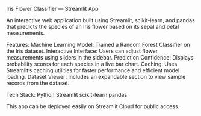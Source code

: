 Iris Flower Classifier — Streamlit App

An interactive web application built using Streamlit, scikit-learn, and pandas that predicts the species of an Iris flower based on its sepal and petal measurements.

Features:
Machine Learning Model: Trained a Random Forest Classifier on the Iris dataset.
Interactive Interface: Users can adjust flower measurements using sliders in the sidebar.
Prediction Confidence: Displays probability scores for each species in a live bar chart.
Caching: Uses Streamlit’s caching utilities for faster performance and efficient model loading.
Dataset Viewer: Includes an expandable section to view sample records from the dataset.

Tech Stack:
Python
Streamlit
scikit-learn
pandas

This app can be deployed easily on Streamlit Cloud for public access.
